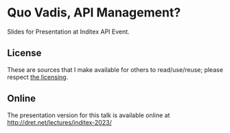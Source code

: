 # Quo Vadis, API Management?

Slides for Presentation at Inditex API Event.


## License

These are sources that I make available for others to read/use/reuse; please respect [the licensing](../LICENSE).


## Online

The presentation version for this talk is available online at http://dret.net/lectures/inditex-2023/
